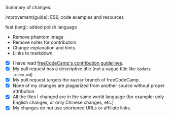 Summary of changes:

improvement(guide): ES6, code examples and resources

feat (lang): added polish language


- Remove phantom image
- Remove notes for contributors
- Change explanation and hints.
- Links to markdown




- [x] I have read [freeCodeCamp's contribution guidelines](https://github.com/freeCodeCamp/freeCodeCamp/blob/master/CONTRIBUTING.md).
- [x] My pull request has a descriptive title (not a vague title like `Update index.md`)
- [x] My pull request targets the `master` branch of freeCodeCamp.
- [x] None of my changes are plagiarized from another source without proper attribution.
- [x] All the files I changed are in the same world language (for example: only English changes, or only Chinese changes, etc.)
- [x] My changes do not use shortened URLs or affiliate links.
<!--stackedit_data:
eyJoaXN0b3J5IjpbLTEzODcwNjc2LC04Mjk4NTEzMDMsLTEzND
E3NjA2NSwxNDMyNjg3MjUxLC00Njg1ODMyNzJdfQ==
-->
